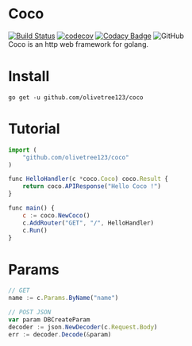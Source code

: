 # Coco
[![Build Status](https://travis-ci.org/olivetree123/Coco.svg?branch=master)](https://travis-ci.org/olivetree123/Coco)  [![codecov](https://codecov.io/gh/olivetree123/Coco/branch/master/graph/badge.svg)](https://codecov.io/gh/olivetree123/Coco)  [![Codacy Badge](https://api.codacy.com/project/badge/Grade/14854a8ba1124a238ffecdcce7465b78)](https://www.codacy.com/manual/olivetree123/Coco?utm_source=github.com&amp;utm_medium=referral&amp;utm_content=olivetree123/Coco&amp;utm_campaign=Badge_Grade)  ![GitHub](https://img.shields.io/github/license/olivetree123/coco)  
Coco is an http web framework for golang.

# Install
``` shell
go get -u github.com/olivetree123/coco
```

# Tutorial
``` javascript
import (
    "github.com/olivetree123/coco"
)

func HelloHandler(c *coco.Coco) coco.Result {
    return coco.APIResponse("Hello Coco !")
}

func main() {
    c := coco.NewCoco()
    c.AddRouter("GET", "/", HelloHandler)
    c.Run()
}
``` 

# Params
``` javascript
// GET
name := c.Params.ByName("name")

// POST JSON
var param DBCreateParam
decoder := json.NewDecoder(c.Request.Body)
err := decoder.Decode(&param)
```